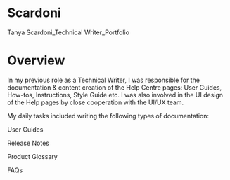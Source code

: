 # Scardoni
Tanya Scardoni_Technical Writer_Portfolio
# Overview

In my previous role as a Technical Writer, I was responsible for the documentation & content creation of the Help Centre pages: User Guides, How-tos, Instructions, Style Guide etc. I was also involved in the UI design of the Help pages by close cooperation with the UI/UX team.

My daily tasks included writing the following types of documentation: 

User Guides 

Release Notes

Product Glossary

FAQs

